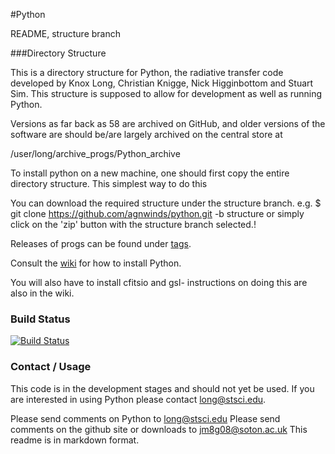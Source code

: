 #Python

README, structure branch

###Directory Structure

This is a directory structure for Python, the radiative transfer code
developed by Knox Long, Christian Knigge, Nick Higginbottom and Stuart Sim.  This
structure is supposed to allow for development as well as running Python.

Versions as far back as 58 are archived on GitHub, and older versions of the software are should be/are largely archived 
on the central store at

/user/long/archive_progs/Python_archive

To install python on a new machine, one should first copy the entire
directory structure.  This simplest way to do this 

You can download the required structure under the structure branch. e.g.
$ git clone https://github.com/agnwinds/python.git -b structure
or simply click on the 'zip' button with the structure branch selected.!

Releases of progs can be found under [tags](https://github.com/agnwinds/python/tags "Wiki").

Consult the [wiki](https://github.com/agnwinds/python/wiki/_pages "Wiki") for how to install Python.

You will also have to install cfitsio and gsl- instructions on doing this are also in the wiki.

### Build Status

[![Build Status](https://travis-ci.org/jhmatthews/python.png?branch=structure)](https://travis-ci.org/jhmatthews/python)


### Contact / Usage

This code is in the development stages and should not yet be used. If you are interested in using Python please contact long@stsci.edu.

Please send comments on Python to long@stsci.edu
Please send comments on the github site or downloads to jm8g08@soton.ac.uk
This readme is in markdown format.

